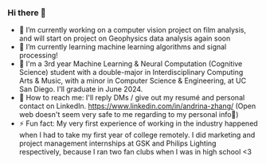 ### Hi there 👋

- 🔭 I’m currently working on a computer vision project on film analysis, and will start on project on Geophysics data analysis again soon
- 🌱 I’m currently learning machine learning algorithms and signal processing!
- 🔱 I'm a 3rd year Machine Learning & Neural Computation (Cognitive Science) student with a double-major in Interdisciplinary Computing Arts & Music, with a minor in Computer Science & Engineering, at UC San Diego. I'll graduate in June 2024.
- 💬 How to reach me: I'll reply DMs / give out my resumé and personal contact on LinkedIn. https://www.linkedin.com/in/andrina-zhang/ (Open web doesn't seem very safe to me regarding to my personal info🤣)
- ⚡ Fun fact: My very first experience of working in the industry happened when I had to take my first year of college remotely. I did marketing and project management internships at GSK and Philips Lighting respectively, because I ran two fan clubs when I was in high school <3

<!--
**Andrina-iris/Andrina-iris** is a ✨ _special_ ✨ repository because its `README.md` (this file) appears on your GitHub profile.

Here are some ideas to get you started:

- 🔭 I’m currently working on ...
- 🌱 I’m currently learning ...
- 👯 I’m looking to collaborate on ...
- 🤔 I’m looking for help with ...
- 💬 Ask me about ...
- 📫 How to reach me: ...
- 😄 Pronouns: ...
- ⚡ Fun fact: ...
-->
